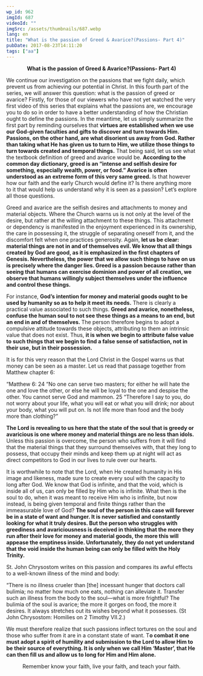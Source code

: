 ```yaml
---
wp_id: 962
imgId: 687
videoId: ""
imgSrc: /assets/thumbnails/687.webp
lang: en
title: "What is the passion of Greed & Avarice?(Passions- Part 4)"
pubDate: 2017-08-23T14:11:20
tags: ["aa"]
---
```


<!-- page: 6 -->

<p style="text-align: center;"><strong>What is the passion of Greed &amp; Avarice?(Passions- Part 4)</strong></p>
<p style="text-align: left;">We continue our investigation on the passions that we fight daily, which prevent us from achieving our potential in Christ. In this fourth part of the series, we will answer this question: what is the passion of greed or avarice? Firstly, for those of our viewers who have not yet watched the very first video of this series that explains what the passions are, we encourage you to do so in order to have a better understanding of how the Christian ought to define the passions. In the meantime, let us simply summarize the first part by reminding ourselves that <strong>virtues are established when we use our God-given faculties and gifts to discover and turn towards Him. Passions, on the other hand, are what disorient us away from God. Rather than taking what He has given us to turn to Him, we utilize those things to turn towards created and temporal things.</strong> That being said, let us see what the textbook definition of greed and avarice would be. <strong>According to the common day dictionary, greed is an “intense and selfish desire for something, especially wealth, power, or food.” Avarice is often understood as an extreme form of this very same greed.</strong> Is that however how our faith and the early Church would define it? Is there anything more to it that would help us understand why it is seen as a passion? Let’s explore all those questions.</p>
<p>Greed and avarice are the selfish desires and attachments to money and material objects. Where the Church warns us is not only at the level of the desire, but rather at the willing attachment to these things. This attachment or dependency is manifested in the enjoyment experienced in its ownership, the care in possessing it, the struggle of separating oneself from it, and the discomfort felt when one practices generosity. Again, <strong>let us be clear: material things are not in and of themselves evil. We know that all things created by God are good, as it is emphasized in the first chapters of Genesis. Nevertheless, the power that we allow such things to have on us is precisely where the danger lies. Greed is a passion because rather than seeing that humans can exercise dominion and power of all creation, we observe that humans willingly subject themselves under the influence and control these things.</strong></p>
<p>For instance, <strong>God’s intention for money and material goods ought to be used by humanity so as to help it meet its needs.</strong> There is clearly a practical value associated to such things. <strong>Greed and avarice, nonetheless, confuse the human soul to not see these things as a means to an end, but an end in and of themselves. </strong>The person therefore begins to adopt a compulsive attitude towards these objects, attributing to them an intrinsic value that does not exist. Thus, <strong>it is when we begin to attribute false value to such things that we begin to find a false sense of satisfaction, not in their use, but in their possession.</strong></p>
<p>It is for this very reason that the Lord Christ in the Gospel warns us that money can be seen as a master. Let us read that passage together from Matthew chapter 6:</p>
<p>“Matthew 6: 24 “No one can serve two masters; for either he will hate the one and love the other, or else he will be loyal to the one and despise the other. You cannot serve God and mammon. 25 “Therefore I say to you, do not worry about your life, what you will eat or what you will drink; nor about your body, what you will put on. Is not life more than food and the body more than clothing?&#8221;</p>
<p><strong>The Lord is revealing to us here that the state of the soul that is greedy or avaricious is one where money and material things are no less than idols.</strong> Unless this passion is overcome, the person who suffers from it will find that the material things that they surround themselves with, that they long to possess, that occupy their minds and keep them up at night will act as direct competitors to God in our lives to rule over our hearts.</p>
<p>It is worthwhile to note that the Lord, when He created humanity in His image and likeness, made sure to create every soul with the capacity to long after God. We know that God is infinite, and that the void, which is inside all of us, can only be filled by Him who is infinite. What then is the soul to do, when it was meant to receive Him who is infinite, but now instead, is being given temporal and finite things rather than the immeasurable love of God? <strong>The soul of the person in this case will forever be in a state of want and hunger. It is never satisfied and constantly looking for what it truly desires. But the person who struggles with greediness and avariciousness is deceived in thinking that the more they run after their love for money and material goods, the more this will appease the emptiness inside. Unfortunately, they do not yet understand that the void inside the human being can only be filled with the Holy Trinity.</strong></p>
<p>St. John Chrysostom writes on this passion and compares its awful effects to a well-known illness of the mind and body:</p>
<p>“There is no illness crueler than [the] incessant hunger that doctors call bulimia; no matter how much one eats, nothing can alleviate it. Transfer such an illness from the body to the soul—what is more frightful? The bulimia of the soul is avarice; the more it gorges on food, the more it desires. It always stretches out its wishes beyond what it possesses. (St John Chrysostom: Homilies on 2 Timothy VII.2.)</p>
<p>We must therefore realize that such passions inflect tortures on the soul and those who suffer from it are in a constant state of want. T<strong>o combat it one must adopt a spirit of humility and submission to the Lord to allow Him to be their source of everything. It is only when we call Him ‘Master’, that He can then fill us and allow us to long for Him and Him alone.</strong></p>
<p style="text-align: center;">Remember know your faith, live your faith, and teach your faith.</p>
